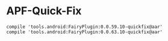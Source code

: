# APF-Quick-Fix
```
compile 'tools.android:FairyPlugin:0.0.59.10-quickfix@aar'
compile 'tools.android:FairyPlugin:0.0.63.10-quickfix@aar'
```
